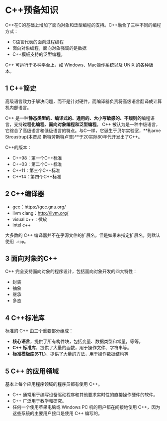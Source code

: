 # C++预备知识

C++在C的基础上增加了面向对象和泛型编程的支持。C++融合了三种不同的编程方式：

- C语言代表的面向过程编程
- 面向对象编程，面向对象强调的是数据
- C++模板支持的泛型编程。

C++ 可运行于多种平台上，如 Windows、Mac操作系统以及 UNIX 的各种版本。

## 1 C++简史

高级语言致力于解决问题，而不是针对硬件，而编译器负责将高级语言翻译成计算机内部语言。

C++ 是一种**静态类型的、编译式的、通用的、大小写敏感的、不规则的**编程语言，支持**过程化编程、面向对象编程和泛型编程**。
C++ 被认为是一种中级语言，它综合了高级语言和低级语言的特点。与C一样，它诞生于贝尔实验室，**Bjarne Stroustrup(本贾尼 斯特劳斯特卢普)**于20实际80年代开发出了C++。

C++的版本：

- C++98：第一个C++标准
- C++03：第二个C++标准
- C++11：第三个C++标准
- C++14：第四个C++标准

## 2 C++编译器

- gcc：https://gcc.gnu.org/
- llvm clang：http://llvm.org/
- visual c++：微软
- intel c++

大多数的 C++ 编译器并不在乎源文件的扩展名，但是如果未指定扩展名，则默认使用 `.cpp`。


## 3 面向对象的C++

C++ 完全支持面向对象的程序设计，包括面向对象开发的四大特性：

- 封装
- 抽象
- 继承
- 多态

## 4 C++标准库

标准的 C++ 由三个重要部分组成：

- **核心语言**，提供了所有构件块，包括变量、数据类型和常量，等等。
- **C++ 标准库**，提供了大量的函数，用于操作文件、字符串等。
- **标准模板库(STL)**，提供了大量的方法，用于操作数据结构等

## 5 C++ 的应用领域

基本上每个应用程序领域的程序员都有使用 C++。

- C++ 通常用于编写设备驱动程序和其他要求实时性的直接操作硬件的软件。
- C++ 广泛用于教学和研究。
- 任何一个使用苹果电脑或 Windows PC 机的用户都在间接地使用 C++，因为这些系统的主要用户接口是使用 C++ 编写的。

